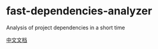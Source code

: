 # fast-dependencies-analyzer

Analysis of project dependencies in a short time

[中文文档](https://github.com/ti-tian/fast-dependencies-analyzer/blob/master/README.zh.md)
